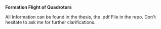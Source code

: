 **Formation Flight of Quadrotors**

All Information can be found in the thesis, the .pdf File in the repo. Don't hesitate to ask me for further clarifications.